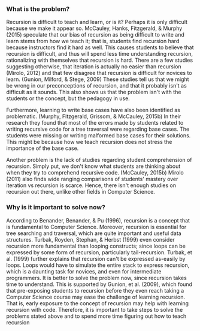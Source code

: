 ### What is the problem?

Recursion is difficult to teach and learn, or is it?
Perhaps it is only difficult because we make it appear so.
McCauley, Hanks, Fitzgerald, & Murphy (2015) speculate that our bias of recursion as being difficult to write and learn stems from how we teach it; that is, students find recursion hard because instructors find it hard as well.
This causes students to believe that recursion is difficult, and thus will spend less time understanding recursion, rationalizing with themselves that recursion is hard.
There are a few studies suggesting otherwise, that iteration is actually no easier than recursion (Mirolo, 2012) and that few disagree that recursion is difficult for novices to learn. (Gunion, Milford, & Stege, 2009)
These studies tell us that we might be wrong in our preconceptions of recursion, and that it probably isn't as difficult as it sounds.
This also shows us that the problem isn't with the students or the concept, but the pedagogy in use.
 
Furthermore, learning to write base cases have also been identified as problematic. (Murphy, Fitzgerald, Grissom, & McCauley, 2015b)
In their research they found that most of the errors made by students related to writing recursive code for a tree traversal were regarding base cases.
The students were missing or writing malformed base cases for their solutions.
This might be because how we teach recursion does not stress the importance of the base case.
 
Another problem is the lack of studies regarding student comprehension of recursion.
Simply put, we don't know what students are thinking about when they try to comprehend recursive code. (McCauley, 2015b)
Mirolo (2011) also finds wide ranging comparisons of students' mastery over iteration vs recursion is scarce.
Hence, there isn't enough studies on recursion out there, unlike other fields in Computer Science.

### Why is it important to solve now?

According to Benander, Benander, & Pu (1996), recursion is a concept that is fundamental to Computer Science.
Moreover, recursion is essential for tree searching and traversal, which are quite important and useful data structures.
Turbak, Royden, Stephan, & Herbst (1999) even consider recursion more fundamental than looping constructs; since loops can be expressed by some form of recursion, particularly tail-recursion.
Turbak, et al. (1999) further explains that recursion can't be expressed as-easily by loops.
Loops would have to simulate the entire stack to express recursion, which is a daunting task for novices, and even for intermediate programmers.
It is better to solve the problem now, since recursion takes time to understand.
This is supported by Gunion, et al. (2009), which found that pre-exposing students to recursion before they even reach taking a Computer Science course may ease the challenge of learning recursion.
That is, early exposure to the concept of recursion may help with learning recursion with code.
Therefore, it is important to take steps to solve the problems stated above and to spend more time figuring out how to teach recursion
